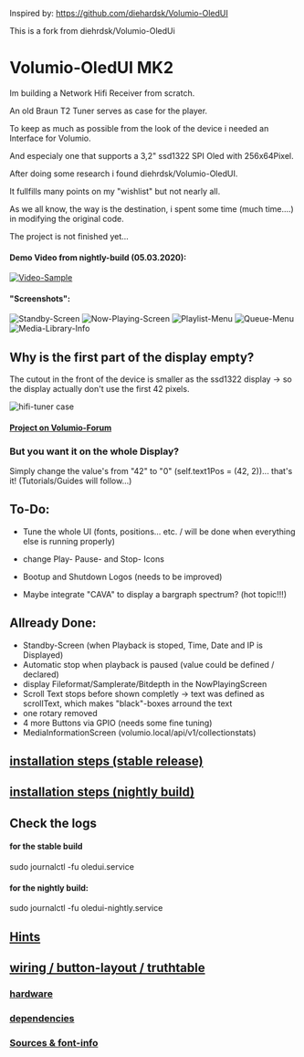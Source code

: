 Inspired by: https://github.com/diehardsk/Volumio-OledUI

This is a fork from diehrdsk/Volumio-OledUi

# Volumio-OledUI MK2

Im building a Network Hifi Receiver from scratch.

An old Braun T2 Tuner serves as case for the player.

To keep as much as possible from the look of the device i needed an Interface for Volumio.

And especialy one that supports a 3,2" ssd1322 SPI Oled with 256x64Pixel.

After doing some research i found diehrdsk/Volumio-OledUI.

It fullfills many points on my "wishlist" but not nearly all.

As we all know, the way is the destination, i spent some time (much time....) in modifying the original code.

The project is not finished yet...

#### Demo Video from nightly-build (05.03.2020):

[![Video-Sample](http://img.youtube.com/vi/9TtgO0_KqNk/0.jpg)](http://www.youtube.com/watch?v=9TtgO0_KqNk "Video-Sample")

#### "Screenshots":

![Standby-Screen](https://i.ibb.co/Sr2xK8H/Screenshot-05-03-2020-20-08-25.jpg)
![Now-Playing-Screen](https://i.ibb.co/ZKGB3Wb/Screenshot-05-03-2020-20-08-47.jpg)
![Playlist-Menu](https://i.ibb.co/tbM3JNf/Screenshot-05-03-2020-20-09-05.jpg)
![Queue-Menu](https://i.ibb.co/HrRhxJL/Screenshot-05-03-2020-20-09-29.jpg)
![Media-Library-Info](https://i.ibb.co/P9ZtKsc/Screenshot-05-03-2020-20-09-59.jpg)

## Why is the first part of the display empty?

The cutout in the front of the device is smaller as the ssd1322 display -> so the display actually don't use the first 42 pixels.

![hifi-tuner case](https://i.ibb.co/WpsSd5z/Entwurfszeichnung-NR1-500px.jpg)

#### [Project on Volumio-Forum](https://forum.volumio.org/256x64-oled-ssd1322-spi-buttons-rotary-interface-t14098.html#p72945)

### But you want it on the whole Display?

Simply change the value's from "42" to "0" (self.text1Pos = (42, 2))... that's it! (Tutorials/Guides will follow...)

## To-Do: 
* Tune the whole UI (fonts, positions... etc. / will be done when everything else is running properly)
* change Play- Pause- and Stop- Icons
* Bootup and Shutdown Logos (needs to be improved)

* Maybe integrate "CAVA" to display a bargraph spectrum? (hot topic!!!)

## Allready Done:

* Standby-Screen (when Playback is stoped, Time, Date and IP is Displayed)
* Automatic stop when playback is paused (value could be defined / declared)
* display Fileformat/Samplerate/Bitdepth in the NowPlayingScreen
* Scroll Text stops before shown completly -> text was defined as scrollText, which makes "black"-boxes arround the text
* one rotary removed
* 4 more Buttons via GPIO (needs some fine tuning)
* MediaInformationScreen (volumio.local/api/v1/collectionstats)

## [installation steps (stable release)](https://github.com/Maschine2501/Volumio-OledUI/wiki/Installation-steps-(stable-release))


## [installation steps (nightly build)](https://github.com/Maschine2501/Volumio-OledUI/wiki/Installation-steps-(nightly))

## Check the logs

#### for the stable build

sudo journalctl -fu oledui.service

#### for the nightly build:

sudo journalctl -fu oledui-nightly.service

## [Hints](https://github.com/Maschine2501/Volumio-OledUI/wiki/hints---tricks---nice-to-know)

## [wiring / button-layout / truthtable](https://github.com/Maschine2501/Volumio-OledUI/wiki/Wiring---Button-Truthtable)

### [hardware](https://github.com/Maschine2501/Volumio-OledUI/wiki/Hardware)

### [dependencies](https://github.com/Maschine2501/Volumio-OledUI/wiki/Dependencies)

### [Sources & font-info](https://github.com/Maschine2501/Volumio-OledUI/wiki/Sources---font-information)

